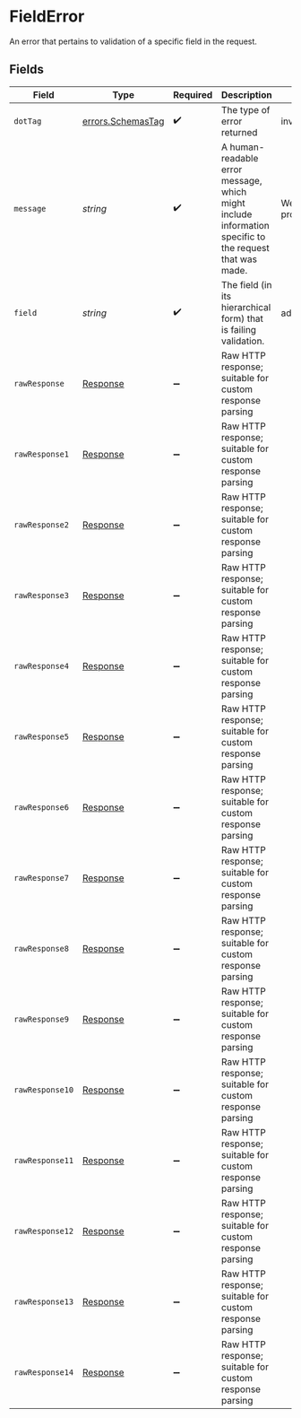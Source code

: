 # FieldError

An error that pertains to validation of a specific field in the request.


## Fields

| Field                                                                                                  | Type                                                                                                   | Required                                                                                               | Description                                                                                            | Example                                                                                                |
| ------------------------------------------------------------------------------------------------------ | ------------------------------------------------------------------------------------------------------ | ------------------------------------------------------------------------------------------------------ | ------------------------------------------------------------------------------------------------------ | ------------------------------------------------------------------------------------------------------ |
| `dotTag`                                                                                               | [errors.SchemasTag](../../models/errors/schemastag.md)                                                 | :heavy_check_mark:                                                                                     | The type of error returned                                                                             | invalid_input_parameter                                                                                |
| `message`                                                                                              | *string*                                                                                               | :heavy_check_mark:                                                                                     | A human-readable error message, which might include information specific to the request that was made. | We were unable to process your request.                                                                |
| `field`                                                                                                | *string*                                                                                               | :heavy_check_mark:                                                                                     | The field (in its hierarchical form) that is failing validation.                                       | address.phone                                                                                          |
| `rawResponse`                                                                                          | [Response](https://developer.mozilla.org/en-US/docs/Web/API/Response)                                  | :heavy_minus_sign:                                                                                     | Raw HTTP response; suitable for custom response parsing                                                |                                                                                                        |
| `rawResponse1`                                                                                         | [Response](https://developer.mozilla.org/en-US/docs/Web/API/Response)                                  | :heavy_minus_sign:                                                                                     | Raw HTTP response; suitable for custom response parsing                                                |                                                                                                        |
| `rawResponse2`                                                                                         | [Response](https://developer.mozilla.org/en-US/docs/Web/API/Response)                                  | :heavy_minus_sign:                                                                                     | Raw HTTP response; suitable for custom response parsing                                                |                                                                                                        |
| `rawResponse3`                                                                                         | [Response](https://developer.mozilla.org/en-US/docs/Web/API/Response)                                  | :heavy_minus_sign:                                                                                     | Raw HTTP response; suitable for custom response parsing                                                |                                                                                                        |
| `rawResponse4`                                                                                         | [Response](https://developer.mozilla.org/en-US/docs/Web/API/Response)                                  | :heavy_minus_sign:                                                                                     | Raw HTTP response; suitable for custom response parsing                                                |                                                                                                        |
| `rawResponse5`                                                                                         | [Response](https://developer.mozilla.org/en-US/docs/Web/API/Response)                                  | :heavy_minus_sign:                                                                                     | Raw HTTP response; suitable for custom response parsing                                                |                                                                                                        |
| `rawResponse6`                                                                                         | [Response](https://developer.mozilla.org/en-US/docs/Web/API/Response)                                  | :heavy_minus_sign:                                                                                     | Raw HTTP response; suitable for custom response parsing                                                |                                                                                                        |
| `rawResponse7`                                                                                         | [Response](https://developer.mozilla.org/en-US/docs/Web/API/Response)                                  | :heavy_minus_sign:                                                                                     | Raw HTTP response; suitable for custom response parsing                                                |                                                                                                        |
| `rawResponse8`                                                                                         | [Response](https://developer.mozilla.org/en-US/docs/Web/API/Response)                                  | :heavy_minus_sign:                                                                                     | Raw HTTP response; suitable for custom response parsing                                                |                                                                                                        |
| `rawResponse9`                                                                                         | [Response](https://developer.mozilla.org/en-US/docs/Web/API/Response)                                  | :heavy_minus_sign:                                                                                     | Raw HTTP response; suitable for custom response parsing                                                |                                                                                                        |
| `rawResponse10`                                                                                        | [Response](https://developer.mozilla.org/en-US/docs/Web/API/Response)                                  | :heavy_minus_sign:                                                                                     | Raw HTTP response; suitable for custom response parsing                                                |                                                                                                        |
| `rawResponse11`                                                                                        | [Response](https://developer.mozilla.org/en-US/docs/Web/API/Response)                                  | :heavy_minus_sign:                                                                                     | Raw HTTP response; suitable for custom response parsing                                                |                                                                                                        |
| `rawResponse12`                                                                                        | [Response](https://developer.mozilla.org/en-US/docs/Web/API/Response)                                  | :heavy_minus_sign:                                                                                     | Raw HTTP response; suitable for custom response parsing                                                |                                                                                                        |
| `rawResponse13`                                                                                        | [Response](https://developer.mozilla.org/en-US/docs/Web/API/Response)                                  | :heavy_minus_sign:                                                                                     | Raw HTTP response; suitable for custom response parsing                                                |                                                                                                        |
| `rawResponse14`                                                                                        | [Response](https://developer.mozilla.org/en-US/docs/Web/API/Response)                                  | :heavy_minus_sign:                                                                                     | Raw HTTP response; suitable for custom response parsing                                                |                                                                                                        |